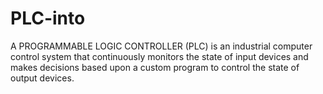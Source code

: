 # PLC-into
A PROGRAMMABLE LOGIC CONTROLLER (PLC) is an industrial computer control system that continuously monitors the state of input devices and makes decisions based upon a custom program to control the state of output devices.
